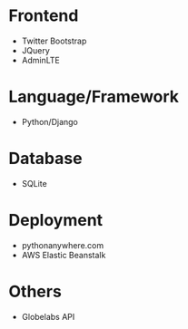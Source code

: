 # Frontend
- Twitter Bootstrap
- JQuery
- AdminLTE

# Language/Framework
- Python/Django

# Database
- SQLite

# Deployment
- pythonanywhere.com
- AWS Elastic Beanstalk

# Others
- Globelabs API
